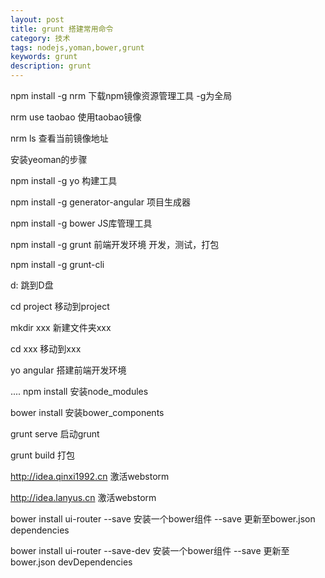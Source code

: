 ```yaml
---
layout: post
title: grunt 搭建常用命令
category: 技术
tags: nodejs,yoman,bower,grunt
keywords: grunt
description: grunt
---
```



npm install -g nrm         下载npm镜像资源管理工具    -g为全局

nrm use taobao             使用taobao镜像

nrm ls                     查看当前镜像地址


安装yeoman的步骤

npm install -g yo                    构建工具

npm install -g generator-angular     项目生成器

npm install -g bower                 JS库管理工具

npm install -g grunt                 前端开发环境 开发，测试，打包 

npm install -g grunt-cli


d:                跳到D盘

cd project        移动到project

mkdir xxx         新建文件夹xxx 

cd xxx            移动到xxx

yo angular        搭建前端开发环境

....
npm install       安装node_modules

bower install     安装bower_components

grunt serve       启动grunt

grunt build       打包


http://idea.qinxi1992.cn                激活webstorm

http://idea.lanyus.cn                   激活webstorm


bower install ui-router --save               安装一个bower组件   --save 更新至bower.json   dependencies

bower install ui-router --save-dev           安装一个bower组件   --save 更新至bower.json   devDependencies

